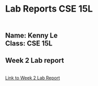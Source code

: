 # Lab Reports CSE 15L 
<br/> **Name:** 
Kenny Le
<br/>  **Class:**
CSE 15L
<br/>
---


## Week 2 Lab report
<br/> [Link to Week 2 Lab Report](https://redagent750.github.io/lab-report-1-week-2.md/week-2-lab-report.html)
